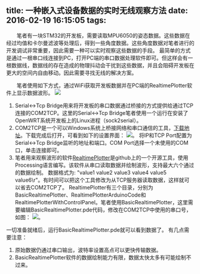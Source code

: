 title: 一种嵌入式设备数据的实时无线观察方法
date: 2016-02-19 16:15:05
tags:
---

&emsp;&emsp;笔者有一块STM32的开发板，需要读取MPU6050的姿态数据。这些数据在经过均值和卡尔曼滤波等处理后，得到一些角度数据。这些角度数据对笔者进行的开发调试非常重要，因此需要一种可以实时观察这些数据的手段。
最简单的方式是通过一根串口线连接到PC，打开PC端的串口数据处理软件即可。但这样会有一根数据线，数据线的存在造成的物理抖动会干扰到这些数据，并且会阻碍开发板在更大的空间内自由移动。因此需要寻找无线的解决方案。

&emsp;&emsp;笔者使用如下方式，通过WiFi获取开发板数据并在PC端的RealtimePlotter软件上显示数据波形。
![](/images/com2tcp-debug/solution.png)

1. Serial<->Tcp Bridge用来将开发板的串口数据通过桥接的方式提供给通过TCP连接的COM2TCP。这里的Serial<->Tcp Bridge笔者使用一个运行在安装了OpenWRT系统开发板上的Linux进程（sock2serial）。
2. COM2TCP是一个可以Windows系统上桥接网络和串口通信的工具，[下载地址](http://astrogeeks.com/AstroGeeks/COM2TCP/download.html)。下载完成后打开，可看到如下的设置界面：
![](/images/com2tcp-debug/com2tcp.png)。
将IP和TCP Port配置为Serial<->Tcp Bridge监听的地址和端口。COM Port选择一个未使用的COM口，单击连接即可。
3. 笔者用来观察波形的软件[RealtimePlotter](https://github.com/uname/RealtimePlotter)是github上的一个开源工具，使用Processing语言编写。该软件从串口读取数据并绘制波形，支持最大六个通过的数据绘制。
数据格式为: "value1 value2 value3 value4 value5 value6\r"。有时间可以把这个工具修改为从TCP服务器读取数据，这样就可以省去COM2TCP了。
RealtimePlotter有三个目录，分别为BasicRealtimePlotter、RealtimePlotterArduinoCode和RealtimePlotterWithControlPanel。笔者使用BasicRealtimePlotter，这里需要编辑BasicRealtimePlotter.pde代码，修改在COM2TCP中使用的串口号，如图：
![](/images/com2tcp-debug/comport.png)。

一切准备就绪后，运行BasicRealtimePlotter.pde就可以看到数据了。
有几点需要注意：
1. 原始数据仍通过串口输出，波特率设置高点可以更快传输数据。
2. BasicRealtimePlotter软件的数据绘制能力有限，数据太快太多有可能绘制不过来。

